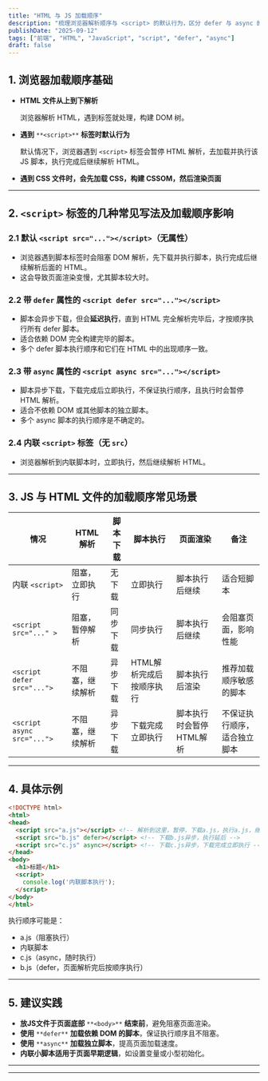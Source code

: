```yaml
---
title: "HTML 与 JS 加载顺序"
description: "梳理浏览器解析顺序与 <script> 的默认行为，区分 defer 与 async 的下载与执行时机及顺序，并给出不阻塞渲染的实践建议。"
publishDate: "2025-09-12"
tags: ["前端", "HTML", "JavaScript", "script", "defer", "async"]
draft: false
---
```

## 1. 浏览器加载顺序基础
- **HTML 文件从上到下解析**
    
    浏览器解析 HTML，遇到标签就处理，构建 DOM 树。
    
- **遇到** `**<script>**` **标签时默认行为**
    
    默认情况下，浏览器遇到 `<script>` 标签会暂停 HTML 解析，去加载并执行该 JS 脚本，执行完成后继续解析 HTML。
    
- **遇到 CSS 文件时，会先加载 CSS，构建 CSSOM，然后渲染页面**
---
## 2. `<script>` 标签的几种常见写法及加载顺序影响
### 2.1 默认 `<script src="..."></script>`（无属性）
- 浏览器遇到脚本标签时会阻塞 DOM 解析，先下载并执行脚本，执行完成后继续解析后面的 HTML。
- 这会导致页面渲染变慢，尤其脚本较大时。
### 2.2 带 `defer` 属性的 `<script defer src="..."></script>`
- 脚本会异步下载，但会**延迟执行**，直到 HTML 完全解析完毕后，才按顺序执行所有 defer 脚本。
- 适合依赖 DOM 完全构建完毕的脚本。
- 多个 defer 脚本执行顺序和它们在 HTML 中的出现顺序一致。
### 2.3 带 `async` 属性的 `<script async src="..."></script>`
- 脚本异步下载，下载完成后立即执行，不保证执行顺序，且执行时会暂停 HTML 解析。
- 适合不依赖 DOM 或其他脚本的独立脚本。
- 多个 async 脚本的执行顺序是不确定的。
### 2.4 内联 `<script>` 标签（无 `src`）
- 浏览器解析到内联脚本时，立即执行，然后继续解析 HTML。
---
## 3. JS 与 HTML 文件的加载顺序常见场景
|情况|HTML 解析|脚本下载|脚本执行|页面渲染|备注|
|---|---|---|---|---|---|
|内联 `<script>`|阻塞，立即执行|无下载|立即执行|脚本执行后继续|适合短脚本|
|`<script src="..." >`|阻塞，暂停解析|同步下载|同步执行|脚本执行后继续|会阻塞页面，影响性能|
|`<script defer src="...">`|不阻塞，继续解析|异步下载|HTML解析完成后按顺序执行|脚本执行后渲染|推荐加载顺序敏感的脚本|
|`<script async src="...">`|不阻塞，继续解析|异步下载|下载完成立即执行|脚本执行时会暂停HTML解析|不保证执行顺序，适合独立脚本|
---
## 4. 具体示例
```HTML
<!DOCTYPE html>
<html>
<head>
  <script src="a.js"></script> <!-- 解析到这里，暂停，下载a.js，执行a.js，继续 -->
  <script src="b.js" defer></script> <!-- 下载b.js异步，执行延后 -->
  <script src="c.js" async></script> <!-- 下载c.js异步，下载完成立即执行 -->
</head>
<body>
  <h1>标题</h1>
  <script>
    console.log('内联脚本执行');
  </script>
</body>
</html>
```
执行顺序可能是：
- a.js（阻塞执行）
- 内联脚本
- c.js（async，随时执行）
- b.js（defer，页面解析完后按顺序执行）
---
## 5. 建议实践
- **放JS文件于页面底部** `**<body>**` **结束前**，避免阻塞页面渲染。
- **使用** `**defer**` **加载依赖 DOM 的脚本**，保证执行顺序且不阻塞。
- **使用** `**async**` **加载独立脚本**，提高页面加载速度。
- **内联小脚本适用于页面早期逻辑**，如设置变量或小型初始化。
---
---
